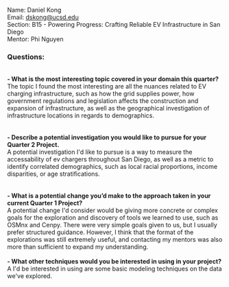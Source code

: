 Name: Daniel Kong\
Email: dskong@ucsd.edu\
Section: B15 - Powering Progress: Crafting Reliable EV Infrastructure in San Diego\
Mentor: Phi Nguyen
### Questions:
\
    __- What is the most interesting topic covered in your domain this quarter?__\
    The topic I found the most interesting are all the nuances related to EV charging infrastructure, such as how the grid supplies power, how government regulations and legislation affects the construction and expansion of infrastructure, as well as the geographical investigation of infrastructure locations in regards to demographics.\
\
\
    __- Describe a potential investigation you would like to pursue for your Quarter 2 Project.__\
    A potential investigation I'd like to pursue is a way to measure the accessability of ev chargers throughout San Diego, as well as a metric to identify correlated demographics, such as local racial proportions, income disparities, or age stratifications.\
\
\
    __- What is a potential change you’d make to the approach taken in your current Quarter 1 Project?__\
    A potential change I'd consider would be giving more concrete or complex goals for the exploration and discovery of tools we learned to use, such as OSMnx and Cenpy. There were very simple goals given to us, but I usually prefer structured guidance. However, I think that the format of the explorations was still extremely useful, and contacting my mentors was also more than sufficient to expand my understanding.
\
\
    __- What other techniques would you be interested in using in your project?__\
    A I'd be interested in using are some basic modeling techniques on the data we've explored. 
